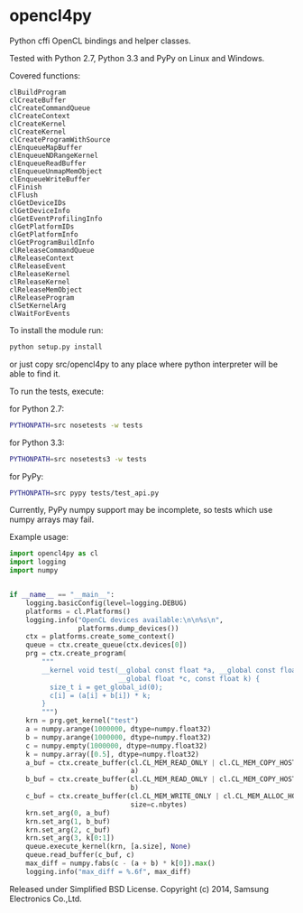 opencl4py
=========

Python cffi OpenCL bindings and helper classes.

Tested with Python 2.7, Python 3.3 and PyPy on Linux and Windows.

Covered functions:
```
clBuildProgram
clCreateBuffer
clCreateCommandQueue
clCreateContext
clCreateKernel
clCreateKernel
clCreateProgramWithSource
clEnqueueMapBuffer
clEnqueueNDRangeKernel
clEnqueueReadBuffer
clEnqueueUnmapMemObject
clEnqueueWriteBuffer
clFinish
clFlush
clGetDeviceIDs
clGetDeviceInfo
clGetEventProfilingInfo
clGetPlatformIDs
clGetPlatformInfo
clGetProgramBuildInfo
clReleaseCommandQueue
clReleaseContext
clReleaseEvent
clReleaseKernel
clReleaseKernel
clReleaseMemObject
clReleaseProgram
clSetKernelArg
clWaitForEvents
```

To install the module run:
```bash
python setup.py install
```
or just copy src/opencl4py to any place where python
interpreter will be able to find it.

To run the tests, execute:

for Python 2.7:
```bash
PYTHONPATH=src nosetests -w tests
```

for Python 3.3:
```bash
PYTHONPATH=src nosetests3 -w tests
```

for PyPy:
```bash
PYTHONPATH=src pypy tests/test_api.py
```

Currently, PyPy numpy support may be incomplete,
so tests which use numpy arrays may fail.

Example usage:

```python
import opencl4py as cl
import logging
import numpy


if __name__ == "__main__":
    logging.basicConfig(level=logging.DEBUG)
    platforms = cl.Platforms()
    logging.info("OpenCL devices available:\n\n%s\n",
                 platforms.dump_devices())
    ctx = platforms.create_some_context()
    queue = ctx.create_queue(ctx.devices[0])
    prg = ctx.create_program(
        """
        __kernel void test(__global const float *a, __global const float *b,
                           __global float *c, const float k) {
          size_t i = get_global_id(0);
          c[i] = (a[i] + b[i]) * k;
        }
        """)
    krn = prg.get_kernel("test")
    a = numpy.arange(1000000, dtype=numpy.float32)
    b = numpy.arange(1000000, dtype=numpy.float32)
    c = numpy.empty(1000000, dtype=numpy.float32)
    k = numpy.array([0.5], dtype=numpy.float32)
    a_buf = ctx.create_buffer(cl.CL_MEM_READ_ONLY | cl.CL_MEM_COPY_HOST_PTR,
                              a)
    b_buf = ctx.create_buffer(cl.CL_MEM_READ_ONLY | cl.CL_MEM_COPY_HOST_PTR,
                              b)
    c_buf = ctx.create_buffer(cl.CL_MEM_WRITE_ONLY | cl.CL_MEM_ALLOC_HOST_PTR,
                              size=c.nbytes)
    krn.set_arg(0, a_buf)
    krn.set_arg(1, b_buf)
    krn.set_arg(2, c_buf)
    krn.set_arg(3, k[0:1])
    queue.execute_kernel(krn, [a.size], None)
    queue.read_buffer(c_buf, c)
    max_diff = numpy.fabs(c - (a + b) * k[0]).max()
    logging.info("max_diff = %.6f", max_diff)
```

Released under Simplified BSD License.
Copyright (c) 2014, Samsung Electronics Co.,Ltd.
